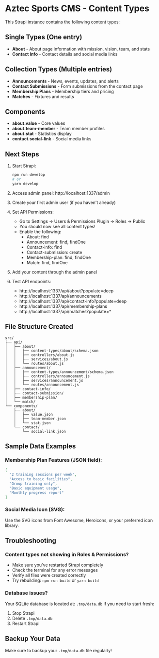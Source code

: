 # Aztec Sports CMS - Content Types

This Strapi instance contains the following content types:

## Single Types (One entry)
- **About** - About page information with mission, vision, team, and stats
- **Contact Info** - Contact details and social media links

## Collection Types (Multiple entries)
- **Announcements** - News, events, updates, and alerts
- **Contact Submissions** - Form submissions from the contact page
- **Membership Plans** - Membership tiers and pricing
- **Matches** - Fixtures and results

## Components
- **about.value** - Core values
- **about.team-member** - Team member profiles
- **about.stat** - Statistics display
- **contact.social-link** - Social media links

## Next Steps

1. Start Strapi:
   ```bash
   npm run develop
   # or
   yarn develop
   ```

2. Access admin panel: http://localhost:1337/admin

3. Create your first admin user (if you haven't already)

4. Set API Permissions:
   - Go to Settings → Users & Permissions Plugin → Roles → Public
   - You should now see all content types!
   - Enable the following:
     * About: find
     * Announcement: find, findOne
     * Contact-info: find
     * Contact-submission: create
     * Membership-plan: find, findOne
     * Match: find, findOne

5. Add your content through the admin panel

6. Test API endpoints:
   - http://localhost:1337/api/about?populate=deep
   - http://localhost:1337/api/announcements
   - http://localhost:1337/api/contact-info?populate=deep
   - http://localhost:1337/api/membership-plans
   - http://localhost:1337/api/matches?populate=*

## File Structure Created

```
src/
├── api/
│   ├── about/
│   │   ├── content-types/about/schema.json
│   │   ├── controllers/about.js
│   │   ├── services/about.js
│   │   └── routes/about.js
│   ├── announcement/
│   │   ├── content-types/announcement/schema.json
│   │   ├── controllers/announcement.js
│   │   ├── services/announcement.js
│   │   └── routes/announcement.js
│   ├── contact-info/
│   ├── contact-submission/
│   ├── membership-plan/
│   └── match/
└── components/
    ├── about/
    │   ├── value.json
    │   ├── team-member.json
    │   └── stat.json
    └── contact/
        └── social-link.json
```

## Sample Data Examples

### Membership Plan Features (JSON field):
```json
[
  "2 training sessions per week",
  "Access to basic facilities",
  "Group training only",
  "Basic equipment usage",
  "Monthly progress report"
]
```

### Social Media Icon (SVG):
Use the SVG icons from Font Awesome, Heroicons, or your preferred icon library.

## Troubleshooting

### Content types not showing in Roles & Permissions?
- Make sure you've restarted Strapi completely
- Check the terminal for any error messages
- Verify all files were created correctly
- Try rebuilding: `npm run build` or `yarn build`

### Database issues?
Your SQLite database is located at: `.tmp/data.db`
If you need to start fresh:
1. Stop Strapi
2. Delete `.tmp/data.db`
3. Restart Strapi

## Backup Your Data
Make sure to backup your `.tmp/data.db` file regularly!
